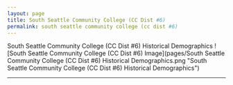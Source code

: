 ```yaml
---
layout: page
title: South Seattle Community College (CC Dist #6)
permalink: south seattle community college (cc dist #6)
---
```



South Seattle Community College (CC Dist #6) Historical Demographics
![South Seattle Community College (CC Dist #6) Image](pages/South Seattle Community College (CC Dist #6) Historical Demographics.png "South Seattle Community College (CC Dist #6) Historical Demographics")

___

